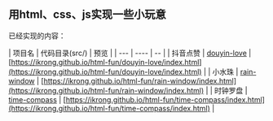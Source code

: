## 用html、css、js实现一些小玩意

已经实现的内容：

[//]: # (实现的内容表格)
| 项目名 | 代码目录(src/) | 预览 |
| --- | ---- | -- |
| 抖音点赞 | [douyin-love](https://github.com/ikrong/html-fun/tree/master/src/douyin-love) | [https://ikrong.github.io/html-fun/douyin-love/index.html](https://ikrong.github.io/html-fun/douyin-love/index.html) |
| 小水珠 | [rain-window](https://github.com/ikrong/html-fun/tree/master/src/rain-window) | [https://ikrong.github.io/html-fun/rain-window/index.html](https://ikrong.github.io/html-fun/rain-window/index.html) |
| 时钟罗盘 | [time-compass](https://github.com/ikrong/html-fun/tree/master/src/time-compass) | [https://ikrong.github.io/html-fun/time-compass/index.html](https://ikrong.github.io/html-fun/time-compass/index.html) |